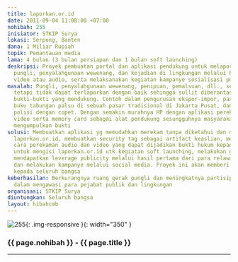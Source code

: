 ```yaml
---
title: laporkan.or.id
date: 2011-09-04 11:08:00 +07:00
nohibah: 255
inisiator: STKIP Surya
lokasi: Serpong, Banten
dana: 1 Miliar Rupiah
topik: Pemantauan media
lama: 4 bulan (3 bulan persiapan dan 1 bulan soft launching)
deskripsi: Proyek pembuatan portal dan aplikasi pendukung untuk melaporkan berbagai
  pungli, penyalahgunaan wewenang, dan kejadian di lingkungan melalui hp berperekam
  video atau audio, serta melaksanakan kegiatan kampanye sosialisasi portal ini
masalah: Pungli, penyalahgunaan wewenang, penipuan, pemalsuan, dll., sering kali transparan,
  tetapi tidak dapat terlaporkan dengan baik sehingga sullit diberantas karena kurangnya
  bukti-bukti yang mendukung. Contoh dalam pengurusan ekspor-impor, paspor, pembuatan
  buku tabungan palsu di sebuah pasar tradisional di Jakarta Pusat, dan kerja sama
  polisi dengan copet. Dengan semakin murahnya HP dengan aplikasi perekam audio dan
  video serta memory card sebagai alat pendukung sesungguhnya masyarakat dapat membantu
  mengumpulkan bukti
solusi: Membuatkan aplikasi yg memudahkan merekam tanpa diketahui dan mengunggah ke
  laporkan.or.id, membuatkan security tag sebagai artifact keaslian, melakukan pelatihan
  cara perekaman audio dan video yang dapat dijadikan bukti hukum kepada relawan awal
  untuk mengisi laporkan.or.id utk kegiatan soft launching, melakukan gebrakan untuk
  mendapatkan leverage publicity melalui hasil pertama dari para relawan yang dilatih,
  dan melakukan kampanye melalui social media. Proyek ini akan memberi keuntungan
  kepada seluruh bangsa
keberhasilan: Berkurangnya ruang gerak pungli dan meningkatnya partisipasi masyarakat
  dalam mengawasi para pejabat publik dan lingkungan
organisasi: STKIP Surya
diuntungkan: Seluruh bangsa
layout: hibahcmb
---
```


![255](/static/img/hibahcmb/255.png){: .img-responsive }{: width="350" }

### {{ page.nohibah }} - {{ page.title }}

---
